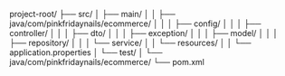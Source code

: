project-root/
├── src/
│   ├── main/
│   │   ├── java/com/pinkfridaynails/ecommerce/
│   │   │    ├── config/
│   │   │    ├── controller/
│   │   │    ├── dto/
│   │   │    ├── exception/
│   │   │    ├── model/
│   │   │    ├── repository/
│   │   │    └── service/
│   │   └── resources/
│   │       └── application.properties
│   └── test/
│       └── java/com/pinkfridaynails/ecommerce/
└── pom.xml